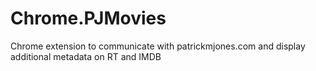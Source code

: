 # Chrome.PJMovies
Chrome extension to communicate with patrickmjones.com and display additional metadata on RT and IMDB
